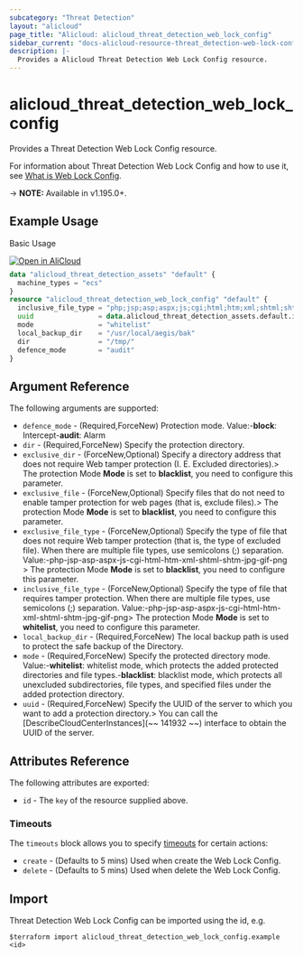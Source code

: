 ```yaml
---
subcategory: "Threat Detection"
layout: "alicloud"
page_title: "Alicloud: alicloud_threat_detection_web_lock_config"
sidebar_current: "docs-alicloud-resource-threat_detection-web-lock-config"
description: |-
  Provides a Alicloud Threat Detection Web Lock Config resource.
---
```


# alicloud_threat_detection_web_lock_config

Provides a Threat Detection Web Lock Config resource.

For information about Threat Detection Web Lock Config and how to use it, see [What is Web Lock Config](https://www.alibabacloud.com/help/en/security-center/developer-reference/api-sas-2018-12-03-modifyweblockstart).

-> **NOTE:** Available in v1.195.0+.

## Example Usage

Basic Usage

<div style="display: block;margin-bottom: 40px;"><div class="oics-button" style="float: right;position: absolute;margin-bottom: 10px;">
  <a href="https://api.aliyun.com/api-tools/terraform?resource=alicloud_threat_detection_web_lock_config&exampleId=c04a408e-7104-4fa2-c2b3-c5db5bdcf0f0f85836f6&activeTab=example&spm=docs.r.threat_detection_web_lock_config.0.c04a408e71&intl_lang=EN_US" target="_blank">
    <img alt="Open in AliCloud" src="https://img.alicdn.com/imgextra/i1/O1CN01hjjqXv1uYUlY56FyX_!!6000000006049-55-tps-254-36.svg" style="max-height: 44px; max-width: 100%;">
  </a>
</div></div>

```terraform
data "alicloud_threat_detection_assets" "default" {
  machine_types = "ecs"
}
resource "alicloud_threat_detection_web_lock_config" "default" {
  inclusive_file_type = "php;jsp;asp;aspx;js;cgi;html;htm;xml;shtml;shtm;jpg"
  uuid                = data.alicloud_threat_detection_assets.default.ids.0
  mode                = "whitelist"
  local_backup_dir    = "/usr/local/aegis/bak"
  dir                 = "/tmp/"
  defence_mode        = "audit"
}
```

## Argument Reference

The following arguments are supported:
* `defence_mode` - (Required,ForceNew) Protection mode. Value:-**block**: Intercept-**audit**: Alarm
* `dir` - (Required,ForceNew) Specify the protection directory.
* `exclusive_dir` - (ForceNew,Optional) Specify a directory address that does not require Web tamper protection (I. E. Excluded directories).> The protection Mode **Mode** is set to **blacklist**, you need to configure this parameter.
* `exclusive_file` - (ForceNew,Optional) Specify files that do not need to enable tamper protection for web pages (that is, exclude files).> The protection Mode **Mode** is set to **blacklist**, you need to configure this parameter.
* `exclusive_file_type` - (ForceNew,Optional) Specify the type of file that does not require Web tamper protection (that is, the type of excluded file). When there are multiple file types, use semicolons (;) separation. Value:-php-jsp-asp-aspx-js-cgi-html-htm-xml-shtml-shtm-jpg-gif-png > The protection Mode **Mode** is set to **blacklist**, you need to configure this parameter.
* `inclusive_file_type` - (ForceNew,Optional) Specify the type of file that requires tamper protection. When there are multiple file types, use semicolons (;) separation. Value:-php-jsp-asp-aspx-js-cgi-html-htm-xml-shtml-shtm-jpg-gif-png> The protection Mode **Mode** is set to **whitelist**, you need to configure this parameter.
* `local_backup_dir` - (Required,ForceNew) The local backup path is used to protect the safe backup of the Directory.
* `mode` - (Required,ForceNew) Specify the protected directory mode. Value:-**whitelist**: whitelist mode, which protects the added protected directories and file types.-**blacklist**: blacklist mode, which protects all unexcluded subdirectories, file types, and specified files under the added protection directory.
* `uuid` - (Required,ForceNew) Specify the UUID of the server to which you want to add a protection directory.> You can call the [DescribeCloudCenterInstances](~~ 141932 ~~) interface to obtain the UUID of the server.



## Attributes Reference

The following attributes are exported:
* `id` - The `key` of the resource supplied above.

### Timeouts

The `timeouts` block allows you to specify [timeouts](https://www.terraform.io/docs/configuration-0-11/resources.html#timeouts) for certain actions:
* `create` - (Defaults to 5 mins) Used when create the Web Lock Config.
* `delete` - (Defaults to 5 mins) Used when delete the Web Lock Config.

## Import

Threat Detection Web Lock Config can be imported using the id, e.g.

```shell
$terraform import alicloud_threat_detection_web_lock_config.example <id>
```